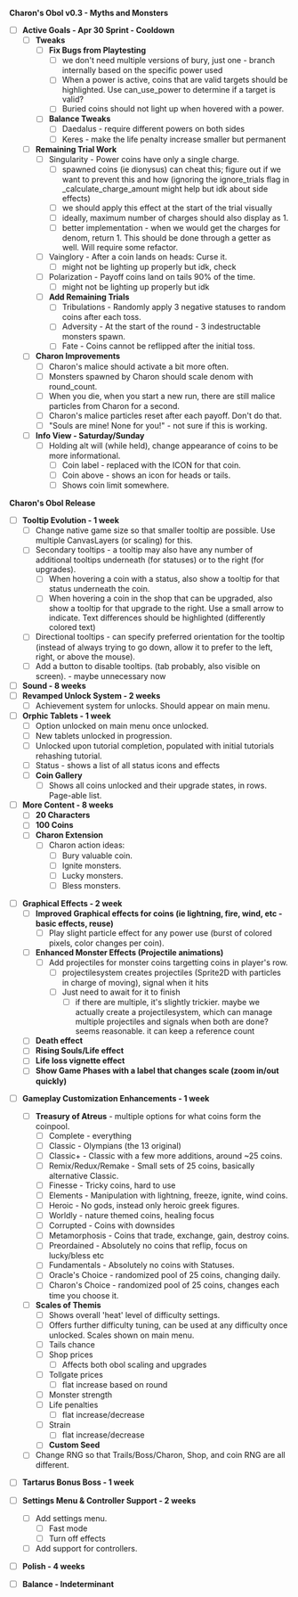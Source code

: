 **Charon's Obol v0.3 - Myths and Monsters**
- [ ] **Active Goals - Apr 30 Sprint - Cooldown**
	- [ ] **Tweaks**
		- [ ] **Fix Bugs from Playtesting**
			- [ ] we don't need multiple versions of bury, just one - branch internally based on the specific power used
			- [ ] When a power is active, coins that are valid targets should be highlighted. Use can_use_power to determine if a target is valid?
			- [ ] Buried coins should not light up when hovered with a power.
		- [ ] **Balance Tweaks**
			- [ ] Daedalus - require different powers on both sides
			- [ ] Keres - make the life penalty increase smaller but permanent
	- [ ] **Remaining Trial Work**
		- [ ]  Singularity - Power coins have only a single charge.
			- [ ] spawned coins (ie dionysus) can cheat this; figure out if we want to prevent this and how (ignoring the ignore_trials flag in _calculate_charge_amount might help but idk about side effects)
			- [ ] we should apply this effect at the start of the trial visually
			- [ ] ideally, maximum number of charges should also display as 1. 
			- [ ] better implementation - when we would get the charges for denom, return 1. This should be done through a getter as well. Will require some refactor.
		- [ ] Vainglory - After a coin lands on heads: Curse it.
			- [ ] might not be lighting up properly but idk, check
		- [ ] Polarization - Payoff coins land on tails 90% of the time.
			- [ ] might not be lighting up properly but idk
		- [ ] **Add Remaining Trials**
			- [ ] Tribulations - Randomly apply 3 negative statuses to random coins after each toss.
			- [ ] Adversity - At the start of the round - 3 indestructable monsters spawn.
			- [ ] Fate - Coins cannot be reflipped after the initial toss.
	- [ ] **Charon Improvements**
		- [ ] Charon's malice should activate a bit more often.
		- [ ] Monsters spawned by Charon should scale denom with round_count.
		- [ ]  When you die, when you start a new run, there are still malice particles from Charon for a second.
		- [ ] Charon's malice particles reset after each payoff. Don't do that.
		- [ ] "Souls are mine! None for you!" - not sure if this is working.
	- [ ] **Info View - Saturday/Sunday**
		- [ ] Holding alt will (while held), change appearance of coins to be more informational.
			- [ ] Coin label - replaced with the ICON for that coin.
			- [ ] Coin above - shows an icon for heads or tails.
			- [ ] Shows coin limit somewhere.

**Charon's Obol Release**
- [ ] **Tooltip Evolution - 1 week**
	- [ ] Change native game size so that smaller tooltip are possible. Use multiple CanvasLayers (or scaling) for this. 
	- [ ] Secondary tooltips - a tooltip may also have any number of additional tooltips underneath (for statuses) or to the right (for upgrades).
		- [ ] When hovering a coin with a status, also show a tooltip for that status underneath the coin.
		- [ ] When hovering a coin in the shop that can be upgraded, also show a tooltip for that upgrade to the right. Use a small arrow to indicate. Text differences should be highlighted (differently colored text)
	- [ ] Directional tooltips - can specify preferred orientation for the tooltip (instead of always trying to go down, allow it to prefer to the left, right, or above the mouse).
	- [ ] Add a button to disable tooltips. (tab probably, also visible on screen). - maybe unnecessary now
- [ ] **Sound - 8 weeks**
- [ ] **Revamped Unlock System - 2 weeks**
	- [ ] Achievement system for unlocks. Should appear on main menu.
- [ ] **Orphic Tablets - 1 week**
	- [ ] Option unlocked on main menu once unlocked.
	- [ ] New tablets unlocked in progression.
	- [ ] Unlocked upon tutorial completion, populated with initial tutorials rehashing tutorial.
	- [ ] Status - shows a list of all status icons and effects
	- [ ] **Coin Gallery**
		- [ ] Shows all coins unlocked and their upgrade states, in rows. Page-able list.
- [ ] **More Content - 8 weeks**
	- [ ] **20 Characters**
	- [ ] **100 Coins**
	- [ ] **Charon Extension**
		- [ ] Charon action ideas:
			- [ ] Bury valuable coin.
			- [ ] Ignite monsters.
			- [ ] Lucky monsters.
			- [ ] Bless monsters.
* [ ] **Graphical Effects - 2 week**
	- [ ] **Improved Graphical effects for coins (ie lightning, fire, wind, etc - basic effects, reuse)**
		- [ ] Play slight particle effect for any power use (burst of colored pixels, color changes per coin).
	- [ ] **Enhanced Monster Effects (Projectile animations)**
		- [ ] Add projectiles for monster coins targetting coins in player's row.
			- [ ] projectilesystem creates projectiles (Sprite2D with particles in charge of moving), signal when it hits
			- [ ] Just need to await for it to finish
				- [ ] if there are multiple, it's slightly trickier. maybe we actually create a projectilesystem, which can manage multiple projectiles and signals when both are done? seems reasonable. it can keep a reference count
	- [ ] **Death effect**
	- [ ] **Rising Souls/Life effect**
	- [ ] **Life loss vignette effect**
	- [ ] **Show Game Phases with a label that changes scale (zoom in/out quickly)**
- [ ] **Gameplay Customization Enhancements - 1 week**
	- [ ] **Treasury of Atreus** - multiple options for what coins form the coinpool.
		- [ ] Complete - everything
		- [ ] Classic - Olympians (the 13 original)
		- [ ] Classic+ - Classic with a few more additions, around ~25 coins.
		- [ ] Remix/Redux/Remake - Small sets of 25 coins, basically alternative Classic.
		- [ ] Finesse - Tricky coins, hard to use
		- [ ] Elements - Manipulation with lightning, freeze, ignite, wind coins.
		- [ ] Heroic - No gods, instead only heroic greek figures.
		- [ ] Worldly - nature themed coins, healing focus
		- [ ] Corrupted - Coins with downsides
		- [ ] Metamorphosis - Coins that trade, exchange, gain, destroy coins.
		- [ ] Preordained - Absolutely no coins that reflip, focus on lucky/bless etc
		- [ ] Fundamentals - Absolutely no coins with Statuses.
		- [ ] Oracle's Choice - randomized pool of 25 coins, changing daily.
		- [ ] Charon's Choice - randomized pool of 25 coins, changes each time you choose it.
	- [ ] **Scales of Themis**
		- [ ] Shows overall 'heat' level of difficulty settings.
		- [ ] Offers further difficulty tuning, can be used at any difficulty once unlocked. Scales shown on main menu.
		- [ ] Tails chance
		- [ ] Shop prices
			- [ ] Affects both obol scaling and upgrades
		- [ ] Tollgate prices
			- [ ] flat increase based on round
		- [ ] Monster strength
		- [ ] Life penalties
			- [ ] flat increase/decrease
		- [ ] Strain
			- [ ] flat increase/decrease
		- [ ] **Custom Seed**
	- [ ] Change RNG so that Trails/Boss/Charon, Shop, and coin RNG are all different.
- [ ] **Tartarus Bonus Boss - 1 week**
- [ ] **Settings Menu & Controller Support - 2 weeks**
	- [ ] Add settings menu.
		- [ ] Fast mode
		- [ ] Turn off effects
	- [ ] Add support for controllers.
- [ ] **Polish - 4 weeks**
- [ ] **Balance - Indeterminant**

